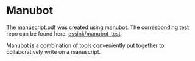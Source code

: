 # Manubot

The manuscript.pdf was created using manubot.
The corresponding test repo can be found here: [essink/manubot_test](https://github.com/essink/manubot_test)

Manubot is a combination of tools conveniently put together to collaboratively write on a manuscript.

